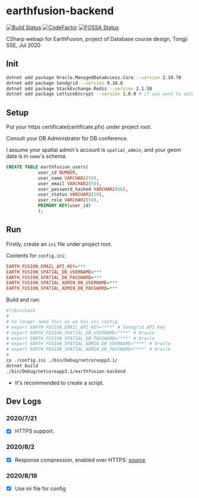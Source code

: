 # earthfusion-backend

[![Build Status](https://travis-ci.com/xiongnemo/earthfusion-backend.svg?token=eVKLnmA7cJigiwqAoaHv&branch=master)](https://travis-ci.com/xiongnemo/earthfusion-backend)
[![CodeFactor](https://www.codefactor.io/repository/github/xiongnemo/earthfusion-backend/badge?s=1af991d5c9acc63fe503f7d96cfbbf5a3c5f048c)](https://www.codefactor.io/repository/github/xiongnemo/earthfusion-backend)
[![FOSSA Status](https://app.fossa.com/api/projects/git%2Bgithub.com%2Fxiongnemo%2Fearthfusion-backend.svg?type=shield)](https://app.fossa.com/projects/git%2Bgithub.com%2Fxiongnemo%2Fearthfusion-backend.svg?ref=badge_shield)

CSharp webapi for EarthFusion, project of Database course design, Tongji SSE, Jul 2020

## Init

```bash
dotnet add package Oracle.ManagedDataAccess.Core --version 2.19.70
dotnet add package Sendgrid --version 9.18.0
dotnet add package StackExchange.Redis --version 2.1.58
dotnet add package LettuceEncrypt --version 1.0.0 # if you want to automatically obtain Let's Encrypt's certs
```

## Setup

Put your https certificate(certificate.pfx) under project root.

Consult your DB Administrator for DB conference.

I assume your spatial admin's account is `spatial_admin`, and your geom data is in `nemo`'s schema.

```sql
CREATE TABLE earthfusion_users(
            user_id NUMBER,
            user_name VARCHAR2(50),
            user_email VARCHAR2(50),
            user_password_hashed VARCHAR2(66),
            user_status VARCHAR2(50),
            user_role VARCHAR2(50),
            PRIMARY KEY(user_id)
            );
```


## Run

Firstly, create an `ini` file under project root.

Contents for `config.ini`:

```ini
EARTH_FUSION_EMAIL_API_KEY=***
EARTH_FUSION_SPATIAL_DB_USERNAME=***
EARTH_FUSION_SPATIAL_DB_PASSWORD=***
EARTH_FUSION_SPATIAL_ADMIN_DB_USERNAME=***
EARTH_FUSION_SPATIAL_ADMIN_DB_PASSWORD=***
```

Build and run:

```bash
#!/bin/bash
#
# no longer need this as we has ini config
# export EARTH_FUSION_EMAIL_API_KEY="***" # Sendgrid API Key
# export EARTH_FUSION_SPATIAL_DB_USERNAME="***" # Oracle
# export EARTH_FUSION_SPATIAL_DB_PASSWORD="***" # Oracle
# export EARTH_FUSION_SPATIAL_ADMIN_DB_USERNAME="***" # Oracle
# export EARTH_FUSION_SPATIAL_ADMIN_DB_PASSWORD="***" # Oracle
# 
cp ./config.ini ./bin/Debug/netcoreapp3.1/
dotnet build
./bin/Debug/netcoreapp3.1/earthfusion-backend
```

* It's recommended to create a script.

## Dev Logs

### 2020/7/21

- [X] HTTPS support.

### 2020/8/2

- [X] Response compression, enabled over HTTPS: [source](https://docs.microsoft.com/en-us/aspnet/core/performance/response-compression?view=aspnetcore-3.1)

### 2020/8/19

- [X] Use ini file for config
